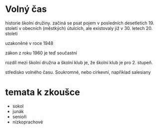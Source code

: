 Volný čas
===========

historie školní družiny.  začiná se psat pojem v posledních desetletích 19. století v obecních (městkých) útulcích, ale existovaly již v 30. letech 20. stoleti

uzakoněné v roce 1948

zákon z roku 1960 je teď součastní

rozdíl mezi školní družna a školní klub je, že školní klub je pro 2. stupeň.

středisko volného času.  Soukromné, nebo cirkevní, napřiklad salesiany

temata k zkoušce
================
 - sokol
 - junák
 - senioři
 - nízkoprachové
